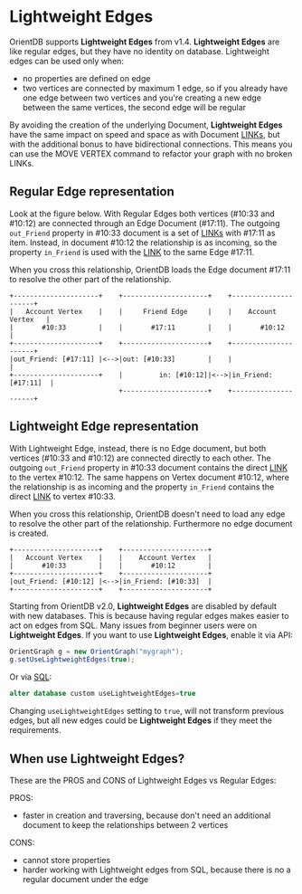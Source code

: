 # Lightweight Edges

OrientDB supports **Lightweight Edges** from v1.4. **Lightweight Edges** are like regular edges, but they have no identity on database. Lightweight edges can be used only when:
- no properties are defined on edge
- two vertices are connected by maximum 1 edge, so if you already have one edge between two vertices and you're creating a new edge between the same vertices, the second edge will be regular

By avoiding the creation of the underlying Document, **Lightweight Edges** have the same impact on speed and space as with Document [LINKs](Concepts.md#relationships), but with the additional bonus to have bidirectional connections. This means you can use the MOVE VERTEX command to refactor your graph with no broken LINKs.

## Regular Edge representation
Look at the figure below. With Regular Edges both vertices (#10:33 and #10:12) are connected through an Edge Document (#17:11). The outgoing `out_Friend` property in #10:33 document is a set of [LINKs](Concepts.md#relationships) with #17:11 as item. Instead, in document #10:12 the relationship is as incoming, so the property `in_Friend` is used with the [LINK](Concepts.md#relationships) to the same Edge #17:11.

When you cross this relationship, OrientDB loads the Edge document #17:11 to resolve the other part of the relationship.

```
+---------------------+    +---------------------+    +---------------------+  
|   Account Vertex    |    |     Friend Edge     |    |    Account Vertex   |
|       #10:33        |    |       #17:11        |    |       #10:12        |
+---------------------+    +---------------------+    +---------------------+
|out_Friend: [#17:11] |<-->|out: [#10:33]        |    |                     |
+---------------------+    |         in: [#10:12]|<-->|in_Friend: [#17:11]  |
                           +---------------------+    +---------------------+
```

## Lightweight Edge representation
With Lightweight Edge, instead, there is no Edge document, but both vertices (#10:33 and #10:12) are connected directly to each other. The outgoing `out_Friend` property in #10:33 document contains the direct [LINK](Concepts.md#relationships) to the vertex #10:12. The same happens on Vertex document #10:12, where the relationship is as incoming and the property `in_Friend` contains the direct [LINK](Concepts.md#relationships) to vertex #10:33.

When you cross this relationship, OrientDB doesn't need to load any edge to resolve the other part of the relationship. Furthermore no edge document is created.
```
+---------------------+    +---------------------+
|   Account Vertex    |    |    Account Vertex   |
|       #10:33        |    |       #10:12        |
+---------------------+    +---------------------+
|out_Friend: [#10:12] |<-->|in_Friend: [#10:33]  |
+---------------------+    +---------------------+
```

Starting from OrientDB v2.0, **Lightweight Edges** are disabled by default with new databases. This is because having regular edges makes easier to act on edges from SQL. Many issues from beginner users were on **Lightweight Edges**. If you want to use **Lightweight Edges**, enable it via API:

```java
OrientGraph g = new OrientGraph("mygraph");
g.setUseLightweightEdges(true);
```

Or via [SQL](SQL-Alter-Database.md):

```sql
alter database custom useLightweightEdges=true
```

Changing `useLightweightEdges` setting to `true`, will not transform previous edges, but all new edges could be **Lightweight Edges** if they meet the requirements.

## When use Lightweight Edges?

These are the PROS and CONS of Lightweight Edges vs Regular Edges:

PROS:
- faster in creation and traversing, because don't need an additional document to keep the relationships between 2 vertices

CONS:
- cannot store properties
- harder working with Lightweight edges from SQL, because there is no a regular document under the edge

